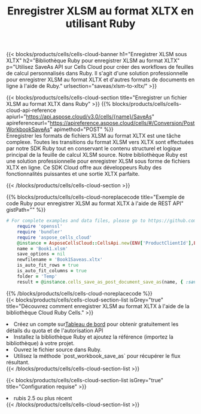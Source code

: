 ﻿---
title:  Enregistrer XLSM au format XLTX en utilisant Ruby
description:  Utilisation du SDK Cloud Aspose.Cells pour Ruby pour enregistrer le fichier au format XLSM en tant que fichier au format XLTX.
kwords: Excel, Save XLSM as XLTX, REST, Ruby
howto: How to save XLSM as XLTX using Aspose.Cells Cloud Ruby library.
---
{{< blocks/products/cells/cells-cloud-banner h1="Enregistrer XLSM sous XLTX" h2="Bibliothèque Ruby pour enregistrer XLSM au format XLTX" p="Utilisez SaveAs API sur Cells Cloud pour créer des workflows de feuilles de calcul personnalisés dans Ruby. Il s\'agit d\'une solution professionnelle pour enregistrer XLSM au format XLTX et d\'autres formats de documents en ligne à l\'aide de Ruby." urlsection="saveas/xlsm-to-xltx/" >}}

{{< blocks/products/cells/cells-cloud-section title="Enregistrer un fichier XLSM au format XLTX dans Ruby" >}}
{{% blocks/products/cells/cells-cloud-api-reference apiurl="https://api.aspose.cloud/v3.0/cells/{name}/SaveAs" apireferenceurl="https://apireference.aspose.cloud/cells/#/Conversion/PostWorkbookSaveAs" apimethod="POST" %}}
<br/>
Enregistrer les formats de fichiers XLSM au format XLTX est une tâche complexe. Toutes les transitions du format XLSM vers XLTX sont effectuées par notre SDK Ruby tout en conservant le contenu structurel et logique principal de la feuille de calcul XLSM source. Notre bibliothèque Ruby est une solution professionnelle pour enregistrer XLSM sous forme de fichiers XLTX en ligne. Ce SDK Cloud offre aux développeurs Ruby des fonctionnalités puissantes et une sortie XLTX parfaite.

{{< /blocks/products/cells/cells-cloud-section >}}

{{% blocks/products/cells/cells-cloud-noreplacecode title="Exemple de code Ruby pour enregistrer XLSM au format XLTX à l\'aide de REST API" gistPath="" %}}
  
```ruby
# For complete examples and data files, please go to https://github.com/aspose-cells-cloud/aspose-cells-cloud-ruby/
    require 'openssl'
    require 'bundler'
    require 'aspose_cells_cloud'
    @instance = AsposeCellsCloud::CellsApi.new(ENV['ProductClientId'],ENV['ProductClientSecret'])
    name = 'Book1.xlsm'
    save_options = nil
    newfilename = 'Book1Saveas.xltx'
    is_auto_fit_rows = true
    is_auto_fit_columns = true
    folder = 'Temp'
    result = @instance.cells_save_as_post_document_save_as(name, { :save_options=>save_options, :newfilename=>(folder+"/"+newfilename), :is_auto_fit_rows=>is_auto_fit_rows, :is_auto_fit_columns=>is_auto_fit_columns, :folder=>folder})
```
  
{{% /blocks/products/cells/cells-cloud-noreplacecode %}}
<br/>
{{< blocks/products/cells/cells-cloud-section-list isGrey="true" title="Découvrez comment enregistrer XLSM au format XLTX à l\'aide de la bibliothèque Cloud Ruby Cells." >}}
<li> Créez un compte sur<a href="https://dashboard.aspose.cloud/">Tableau de bord</a> pour obtenir gratuitement les détails du quota et de l'autorisation API</li>
<li>Installez la bibliothèque Ruby et ajoutez la référence (importez la bibliothèque) à votre projet.</li>
<li>Ouvrez le fichier source dans Ruby.</li>
<li>Utilisez la méthode `post_workbook_save_as` pour récupérer le flux résultant.</li>
{{< /blocks/products/cells/cells-cloud-section-list >}}

{{< blocks/products/cells/cells-cloud-section-list isGrey="true" title="Configuration requise" >}}
<li>rubis 2.5 ou plus récent</li>
{{< /blocks/products/cells/cells-cloud-section-list >}}
